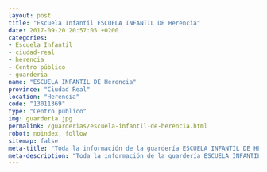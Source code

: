 ```yaml
---
layout: post
title: "Escuela Infantil ESCUELA INFANTIL DE Herencia"
date: 2017-09-20 20:57:05 +0200
categories:
- Escuela Infantil
- ciudad-real
- herencia
- Centro público
- guarderia
name: "ESCUELA INFANTIL DE Herencia"
province: "Ciudad Real"
location: "Herencia"
code: "13011369"
type: "Centro público"
img: guarderia.jpg
permalink: /guarderias/escuela-infantil-de-herencia.html
robot: noindex, follow
sitemap: false
meta-title: "Toda la información de la guardería ESCUELA INFANTIL DE HERENCIA"
meta-description: "Toda la información de la guardería ESCUELA INFANTIL DE HERENCIA"
---
```

